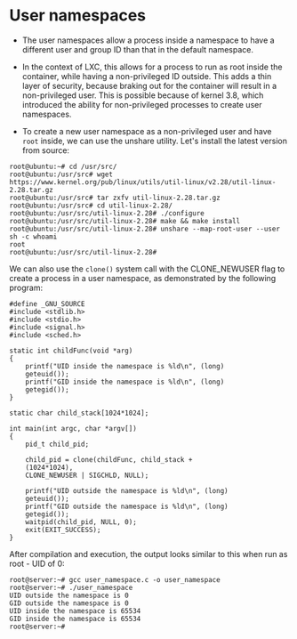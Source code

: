 # User namespaces

- The user namespaces allow a process inside a namespace to have a different user and group ID than that in the default namespace. 
- In the context of LXC, this allows for a process to run as root inside the container, while having a non-privileged ID outside. 
This adds a thin layer of security, because braking out for the container will result in a non-privileged user. This is possible because of kernel 3.8, 
which introduced the ability for non-privileged processes to create user namespaces.

- To create a new user namespace as a non-privileged user and have `root` inside, we can use the unshare utility. Let's install the latest version from source:

```
root@ubuntu:~# cd /usr/src/
root@ubuntu:/usr/src# wget https://www.kernel.org/pub/linux/utils/util-linux/v2.28/util-linux-2.28.tar.gz
root@ubuntu:/usr/src# tar zxfv util-linux-2.28.tar.gz
root@ubuntu:/usr/src# cd util-linux-2.28/
root@ubuntu:/usr/src/util-linux-2.28# ./configure
root@ubuntu:/usr/src/util-linux-2.28# make && make install
root@ubuntu:/usr/src/util-linux-2.28# unshare --map-root-user --user sh -c whoami
root
root@ubuntu:/usr/src/util-linux-2.28#

```
We can also use the `clone()` system call with the CLONE_NEWUSER flag to create a process in a user namespace, as demonstrated by the following program:

```
#define _GNU_SOURCE 
#include <stdlib.h> 
#include <stdio.h> 
#include <signal.h> 
#include <sched.h> 
 
static int childFunc(void *arg) 
{ 
    printf("UID inside the namespace is %ld\n", (long) 
    geteuid()); 
    printf("GID inside the namespace is %ld\n", (long) 
    getegid()); 
} 
 
static char child_stack[1024*1024]; 
 
int main(int argc, char *argv[]) 
{ 
    pid_t child_pid; 
 
    child_pid = clone(childFunc, child_stack +  
    (1024*1024),        
    CLONE_NEWUSER | SIGCHLD, NULL); 
 
    printf("UID outside the namespace is %ld\n", (long)       
    geteuid()); 
    printf("GID outside the namespace is %ld\n", (long)      
    getegid()); 
    waitpid(child_pid, NULL, 0); 
    exit(EXIT_SUCCESS); 
} 
```

After compilation and execution, the output looks similar to this when run as root - UID of 0:

```
root@server:~# gcc user_namespace.c -o user_namespace
root@server:~# ./user_namespace
UID outside the namespace is 0
GID outside the namespace is 0
UID inside the namespace is 65534
GID inside the namespace is 65534
root@server:~#

```



